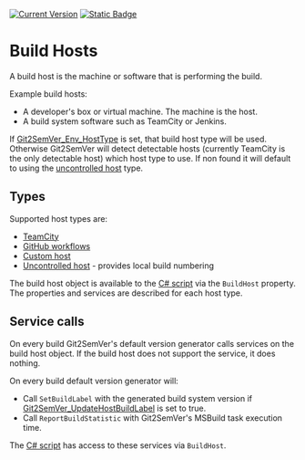 ﻿---
uid: build-hosts
---

[![Current Version](https://img.shields.io/nuget/v/NoeticTools.Git2SemVer.MSBuild?label=Git2SemVer.MSBuild)](https://www.nuget.org/packages/NoeticTools.Git2SemVer.MsBuild)
<a href="https://github.com/NoeticTools/Git2SemVer">
  ![Static Badge](https://img.shields.io/badge/GitHub%20project-944248?logo=github)
</a>

# Build Hosts

A build host is the machine or software that is performing the build.

Example build hosts:

* A developer's box or virtual machine. The machine is the host.
* A build system software such as TeamCity or Jenkins.

If [Git2SemVer_Env_HostType](xref:versioning-msbuild-properties##inputs) is set, that build host type will be used.
Otherwise Git2SemVer will detect detectable hosts (currently TeamCity is the only detectable host) which host type to use.
If non found it will default to using the [uncontrolled host](xrf:uncontrolled-host) type.

## Types

Supported host types are:

* [TeamCity](xrf:teamcity)
* [GitHub workflows](xrf:github-workflows)
* [Custom host](xrf:custom-host)
* [Uncontrolled host](xrf:uncontrolled-host) - provides local build numbering

The build host object is available to the [C# script](xref:csharp-script) via the `BuildHost` property. The properties and services are described for each host type.

## Service calls

On every build Git2SemVer's default version generator calls services on the build host object.
If the build host does not support the service, it does nothing.

On every build default version generator will:

* Call `SetBuildLabel` with the generated build system version if [Git2SemVer_UpdateHostBuildLabel](xref:versioning-msbuild-properties##inputs) is set to true.
* Call `ReportBuildStatistic` with Git2SemVer's MSBuild task execution time.

The [C# script](xref:csharp-script) has access to these services via `BuildHost`.